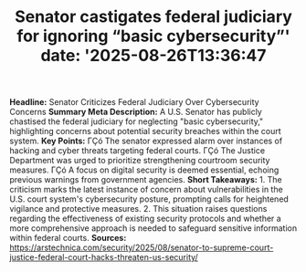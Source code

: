 ﻿---
title: "Senator castigates federal judiciary for ignoring “basic cybersecurity”'
date: '2025-08-26T13:36:47"
category: "Markets"
summary: ""
slug: "senator castigates federal judiciary for ignoring basic cybe"
source_urls:
  - "https://arstechnica.com/security/2025/08/senator-to-supreme-court-justice-federal-court-hacks-threaten-us-security/"
seo:
  title: "Senator castigates federal judiciary for ignoring “basic cybersecurity” | Hash n Hedge'
  description: '"
  keywords: ["news", "markets", "brief"]
---
**Headline:**  Senator Criticizes Federal Judiciary Over Cybersecurity Concerns  **Summary Meta Description:** A U.S. Senator has publicly chastised the federal judiciary for neglecting "basic cybersecurity," highlighting concerns about potential security breaches within the court system.  **Key Points:**  ΓÇó The senator expressed alarm over instances of hacking and cyber threats targeting federal courts. ΓÇó The Justice Department was urged to prioritize strengthening courtroom security measures. ΓÇó A focus on digital security is deemed essential, echoing previous warnings from government agencies.  **Short Takeaways:**   1.  The criticism marks the latest instance of concern about vulnerabilities in the U.S. court system's cybersecurity posture, prompting calls for heightened vigilance and protective measures. 2.  This situation raises questions regarding the effectiveness of existing security protocols and whether a more comprehensive approach is needed to safeguard sensitive information within federal courts.  **Sources:** https://arstechnica.com/security/2025/08/senator-to-supreme-court-justice-federal-court-hacks-threaten-us-security/ 
